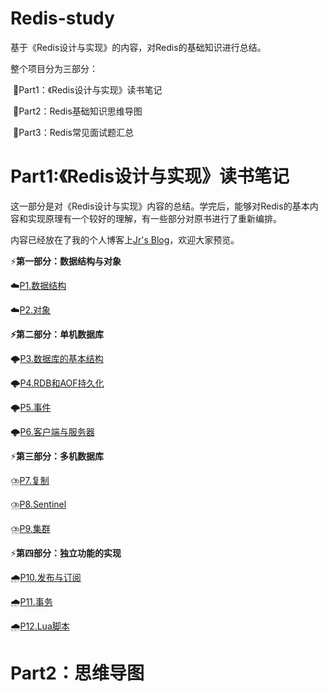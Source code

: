 # Redis-study
基于《Redis设计与实现》的内容，对Redis的基础知识进行总结。

整个项目分为三部分：

​	:red_circle:Part1：《Redis设计与实现》读书笔记

​	:red_circle:Part2：Redis基础知识思维导图

​	:red_circle:Part3：Redis常见面试题汇总

# Part1:《Redis设计与实现》读书笔记

这一部分是对《Redis设计与实现》内容的总结。学完后，能够对Redis的基本内容和实现原理有一个较好的理解，有一些部分对原书进行了重新编排。

内容已经放在了我的个人博客上[Jr's Blog](https://jiangren.work/categories/数据库/)，欢迎大家预览。

:zap:**第一部分：数据结构与对象**

:cloud:[P1.数据结构](https://github.com/JiangRRRen/Redis-study/blob/master/Markdown笔记/Redis设计与实现1-数据结构.md)

:cloud:[P2.对象](https://github.com/JiangRRRen/Redis-study/blob/master/Markdown笔记/Redis设计与实现2-对象.md)

**:zap:第二部分：单机数据库**

:cloud_with_lightning:[P3.数据库的基本结构](https://github.com/JiangRRRen/Redis-study/blob/master/Markdown笔记/Redis设计与实现3-数据库.md)

:cloud_with_lightning:[P4.RDB和AOF持久化​](https://github.com/JiangRRRen/Redis-study/blob/master/Markdown笔记/Redis设计与实现4-RDB持久化和AOF持久化.md)

:cloud_with_lightning:[P5.事件](https://github.com/JiangRRRen/Redis-study/blob/master/Markdown笔记/Redis设计与实现5-事件.md)

:cloud_with_lightning:[P6.客户端与服务器](https://github.com/JiangRRRen/Redis-study/blob/master/Markdown笔记/Redis设计与实现6-客户端与服务器.md)

:zap:**第三部分：多机数据库**

:cloud_with_lightning_and_rain:[P7.复制](https://github.com/JiangRRRen/Redis-study/blob/master/Markdown笔记/Redis设计与实现7-复制.md)

:cloud_with_lightning_and_rain:[P8.Sentinel](https://github.com/JiangRRRen/Redis-study/blob/master/Markdown笔记/Redis设计与实现8-Sentinel.md)

:cloud_with_lightning_and_rain:[P9.集群](https://github.com/JiangRRRen/Redis-study/blob/master/Markdown笔记/Redis设计与实现9-集群.md)

:zap:**第四部分：独立功能的实现**

:cloud_with_rain:[P10.发布与订阅](https://github.com/JiangRRRen/Redis-study/blob/master/Markdown笔记/Redis设计与实现10-发布与订阅.md)

:cloud_with_rain:[P11.事务](https://github.com/JiangRRRen/Redis-study/blob/master/Markdown笔记/Redis设计与实现11-事务.md)

:cloud_with_rain:[P12.Lua脚本](https://github.com/JiangRRRen/Redis-study/blob/master/Markdown笔记/Redis设计与实现12-Lua脚本.md)

# Part2：思维导图